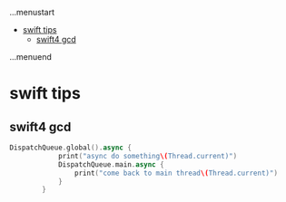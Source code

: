 ...menustart

- [swift tips](#3acaa7c4a789484d951ddabfacd81ccd)
    - [swift4 gcd](#1199cc9f00bed626fcf3b39d762743a0)

...menuend


<h2 id="3acaa7c4a789484d951ddabfacd81ccd"></h2>


# swift tips 

<h2 id="1199cc9f00bed626fcf3b39d762743a0"></h2>


## swift4 gcd

```swift
DispatchQueue.global().async {
            print("async do something\(Thread.current)")
            DispatchQueue.main.async {
                print("come back to main thread\(Thread.current)")
            }
        }
```
